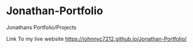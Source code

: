 # Jonathan-Portfolio
Jonathans Portfolio/Projects

Link To my live website https://johnnyc7212.github.io/Jonathan-Portfolio/
